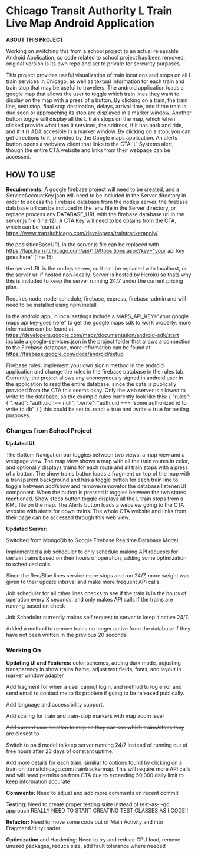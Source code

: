 # Chicago Transit Authority L Train Live Map Android Application


**ABOUT THIS PROJECT**

Working on switching this from a school project to an actual releasable Android Application, 
so code related to school project has been removed, original version is its own repo and set to private for sercurity purposes.

This project provides useful visualization of train locations and stops on all L train services in Chicago, as well as textual 
information for each train and train stop that may be useful to travelers. The android application loads a google map that allows 
the user to toggle which train lines they want to display on the map with a press of a button. By clicking on a train, the train line,
next stop, final stop destination, delays, arrival time, and if the train is due soon or approaching its stop are displayed in a marker window. 
Another button toggle will display all the L train stops on the map, which when clicked provide what lines it services, the address, if it has park 
and ride, and if it is ADA accesible in a marker window. By clicking on a stop, you can get directions to it, provided by the Google maps application. 
An alerts button opens a webview client that links to the CTA 'L' Systems alert, though the entire CTA website and links from their webpage can be accessed. 

## HOW TO USE
**Requirements:** 
A google firebase project will need to be created, and a ServiceAccountKey.json will need to be included in the Server directory in order to access the Firebase database
from the nodejs server. the firebase database url can be included in the .env file in the Server directory, or replace process.env.DATABASE_URL with the firebase database 
url in the server.js file (line 12). 
A CTA Key will need to be obtains from the CTA, which can be found at https://www.transitchicago.com/developers/traintrackerapply/

the posisitionBaseURL in the server.js file can be replaced with https://lapi.transitchicago.com/api/1.0/ttpositions.aspx?key="your api key goes here" (line 15)

the serverURL is the nodejs server, so it can be replaced with localhost, or the server url if hosted non-locally. Server is hosted by Heroku so thats why this is included to
keep the server running 24/7 under the current pricing plan. 

Requires node, node-schedule, firebase, express, firebase-admin and will need to be installed using npm install.

In the android app, in local.settings include a MAPS_API_KEY="your google maps api key goes here" to get the google maps sdk to work properly. 
more information can be found at https://developers.google.com/maps/documentation/android-sdk/start
include a google-services.json in the project folder that allows a connection to the Firebase database, more information can be found at https://firebase.google.com/docs/android/setup

Firebase rules:
implement your own signin method in the android application and change the rules in the firebase database in the rules tab. Currently, the project allows any anonoymously signed in android user in the application to read the entire database, since the data is publically provided from the CTA this seems okay. Only the web server is allowed to write to the database, so the example rules currently look like this:
{
  "rules": {
    ".read": "auth.uid !== null",
    ".write": "auth.uid === 'some authorized id to write to db"
  }
}
this could be set to .read: = true and .write = true for testing purposes. 
### Changes from School Project

**Updated UI:**

The Bottom Navigation bar toggles between two views: a map view and a webpage view. The map view shows a map with all the train routes in color, and optionally displays trains for each route and all train stops with a press of a button. The show trains button loads a fragment on top of the map with a transparent background and has a toggle button for each train line to toggle between add/show and remove/removefor the database listener/UI component. When the button is pressed it toggles between the two states mentioned. Show stops button toggle displays all the L train stops from a KML file on the map. The Alerts button loads a webview going to the CTA website with alerts for down trains. The whole CTA website and links from their page can be accessed through this web view.

**Updated Server:**

Switched from MongoDb to Google Firebase Realtime Database Model

Implemented a job scheduler to only schedule making API requests for certain trains based on their hours of operation, adding some optimization to scheduled calls.

Since the Red/Blue lines service more stops and run 24/7, more weight was given to their update interval and make more frequent API calls.

Job scheduler for all other lines checks to see if the train is in the hours of operation every X seconds, and only makes API calls if the trains are running based on check

Job Scheduler currently makes self request to server to keep it active 24/7.

Added a method to remove trains no longer active from the database if they have not been written in the previous 20 seconds.

### **Working On**

**Updating UI and Features:** color schemes, adding dark mode, adjusting transparency in show trains frame, adjust text fields, fonts, and layout in marker window adapter

Add fragment for when a user cannot login, and method to log error and send email to contact me to fix problem if going to be released publically.

Add language and accessibility support.

Add scaling for train and train-stop markers with map zoom level

~~Add current user location to map so they can see which trains/stops they are closest to~~ 

Switch to paid model to keep server running 24/7 instead of running out of free hours after 23 days of constant uptime.

Add more details for each train, similiar to options found by clicking on a train on transitchicago.com/traintrackermap. This will require more API calls and will need
permission from CTA due to exceeding 50,000 daily limit to keep information accurate

**Comments:** Need to adjust and add more comments on recent commit

**Testing:** Need to create proper testing suite instead of test-as-I-go approach REALLY NEED TO START CREATING TEST CLASSES AS I CODE!!

**Refactor:** Need to move some code out of Main Activity and into FragmentUtilityLoader

**Optimization** and Hardening: Need to try and reduce CPU load, remove unused packages, reduce size, add fault tolerance where needed
